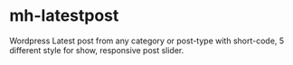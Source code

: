 # mh-latestpost
Wordpress Latest post from any category or post-type with short-code, 5 different style for show, responsive post slider.    
